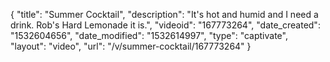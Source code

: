 {
    "title": "Summer Cocktail",
    "description": "It's hot and humid and I need a drink.  Rob's Hard Lemonade it is.",
    "videoid": "167773264",
    "date_created": "1532604656",
    "date_modified": "1532614997",
    "type": "captivate",
    "layout": "video",
    "url": "\/v\/summer-cocktail\/167773264"
}